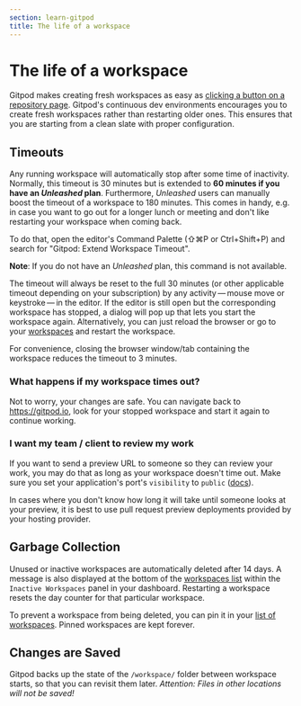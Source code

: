 ```yaml
---
section: learn-gitpod
title: The life of a workspace
---
```


<script context="module">
  export const prerender = true;
</script>

# The life of a workspace

Gitpod makes creating fresh workspaces as easy as [clicking a button on a repository page](/docs/configure/user-settings/browser-extension).
Gitpod's continuous dev environments encourages you to create fresh workspaces rather than restarting older ones.
This ensures that you are starting from a clean slate with proper configuration.

## Timeouts

Any running workspace will automatically stop after some time of inactivity. Normally, this timeout is 30 minutes but is extended to **60 minutes if you have an _Unleashed_ plan**.
Furthermore, _Unleashed_ users can manually boost the timeout of a workspace to 180 minutes. This comes in handy, e.g. in case you want to go out for a longer lunch or meeting and don't like restarting your workspace when coming back.

To do that, open the editor's Command Palette (⇧⌘P or Ctrl+Shift+P) and search for "Gitpod: Extend Workspace Timeout".

**Note**: If you do not have an _Unleashed_ plan, this command is not available.

The timeout will always be reset to the full 30 minutes (or other applicable timeout depending on your subscription) by any activity&thinsp;—&thinsp;mouse move or keystroke&thinsp;—&thinsp;in the editor.
If the editor is still open but the corresponding workspace has stopped, a dialog will pop up that lets you start the workspace
again. Alternatively, you can just reload the browser or go to your [workspaces](https://gitpod.io/workspaces) and restart the workspace.

For convenience, closing the browser window/tab containing the workspace reduces the timeout to 3 minutes.

### What happens if my workspace times out?

Not to worry, your changes are safe. You can navigate back to https://gitpod.io, look for your stopped workspace and start it again to continue working.

### I want my team / client to review my work

If you want to send a preview URL to someone so they can review your work, you may do that as long as your workspace doesn't time out. Make sure you set your application's port's `visibility` to `public` ([docs](/docs/references/gitpod-yml#portsnvisibility)).

In cases where you don't know how long it will take until someone looks at your preview, it is best to use pull request preview deployments provided by your hosting provider.

## Garbage Collection

Unused or inactive workspaces are automatically deleted after 14 days. A message is also displayed at the bottom of the [workspaces list](https://gitpod.io/workspaces/) within the `Inactive Workspaces` panel in your dashboard. Restarting a workspace resets the day counter for that particular workspace.

To prevent a workspace from being deleted, you can pin it in your [list of workspaces](https://gitpod.io/workspaces/). Pinned workspaces are kept forever.

## Changes are Saved

Gitpod backs up the state of the `/workspace/` folder between workspace starts, so that
you can revisit them later. _Attention: Files in other locations will not be saved!_
